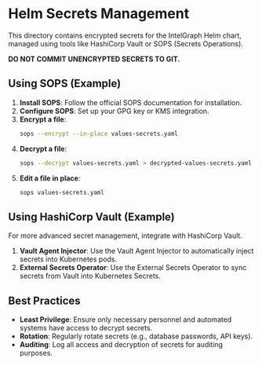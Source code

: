 # Helm Secrets Management

This directory contains encrypted secrets for the IntelGraph Helm chart, managed using tools like HashiCorp Vault or SOPS (Secrets Operations).

**DO NOT COMMIT UNENCRYPTED SECRETS TO GIT.**

## Using SOPS (Example)

1.  **Install SOPS**: Follow the official SOPS documentation for installation.
2.  **Configure SOPS**: Set up your GPG key or KMS integration.
3.  **Encrypt a file**:
    ```bash
    sops --encrypt --in-place values-secrets.yaml
    ```
4.  **Decrypt a file**:
    ```bash
    sops --decrypt values-secrets.yaml > decrypted-values-secrets.yaml
    ```
5.  **Edit a file in place**:
    ```bash
    sops values-secrets.yaml
    ```

## Using HashiCorp Vault (Example)

For more advanced secret management, integrate with HashiCorp Vault.

1.  **Vault Agent Injector**: Use the Vault Agent Injector to automatically inject secrets into Kubernetes pods.
2.  **External Secrets Operator**: Use the External Secrets Operator to sync secrets from Vault into Kubernetes Secrets.

## Best Practices

- **Least Privilege**: Ensure only necessary personnel and automated systems have access to decrypt secrets.
- **Rotation**: Regularly rotate secrets (e.g., database passwords, API keys).
- **Auditing**: Log all access and decryption of secrets for auditing purposes.
